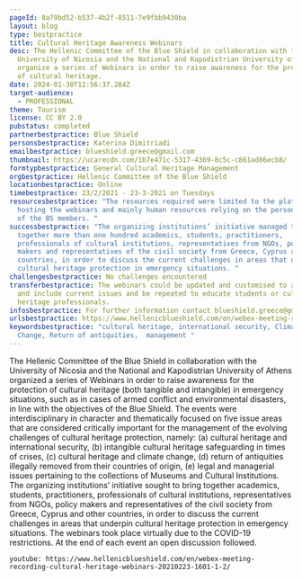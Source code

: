 ```yaml
---
pageId: 8a79bd52-b537-4b2f-8511-7e9fbb9430ba
layout: blog
type: bestpractice
title: Cultural Heritage Awareness Webinars
desc: The Hellenic Committee of the Blue Shield in collaboration with the
  University of Nicosia and the National and Kapodistrian University of Athens
  organize a series of Webinars in order to raise awareness for the protection
  of cultural heritage.
date: 2024-01-30T12:56:37.284Z
target-audience:
  - PROFESSIONAL
theme: Tourism
license: CC BY 2.0
pubstatus: completed
partnerbestpractice: Blue Shield
personsbestpractice: Katerina Dimitriadi
emailbestpractice: blueshield.greece@gmail.com
thumbnail: https://ucarecdn.com/1b7e471c-5317-4369-8c5c-c861ad86ecb8/
formtypbestpractice: General Cultural Heritage Management
orgbestpractice: Hellenic Committee of the Blue Shield
locationbestpractice: Online
timebestpractice: 23/2/2021 - 23-3-2021 on Tuesdays
resourcesbestpractice: "The resources required were limited to the platform
  hosting the webinars and mainly human resources relying on the personal effort
  of the BS members. "
successbestpractice: "The organizing institutions’ initiative managed to bring
  together more than one hundred academics, students, practitioners,
  professionals of cultural institutions, representatives from NGOs, policy
  makers and representatives of the civil society from Greece, Cyprus and other
  countries, in order to discuss the current challenges in areas that underpin
  cultural heritage protection in emergency situations. "
challengesbestpractice: No challenges encountered
transferbestpractice: The webinars could be updated and customised to address
  and include current issues and be repeated to educate students or cultural
  heritage professionals.
infosbestpractice: For further information contact blueshield.greece@gmail.com
urlsbestpractice: https://www.hellenicblueshield.com/en/webex-meeting-recording-cultural-heritage-webinars-20210223-1601-1-2/
keywordsbestpractice: "cultural heritage, international security, Climate
  Change, Return of antiquities,  management "
---
```

The Hellenic Committee of the Blue Shield in collaboration with the University of Nicosia and the National and Kapodistrian University of Athens organized a series of Webinars in order to raise awareness for the protection of cultural heritage (both tangible and intangible) in emergency situations, such as in cases of armed conflict and environmental disasters, in line with the objectives of the Blue Shield.
The events were interdisciplinary in character and thematically focused on five issue areas that are considered critically important for the management of the evolving challenges of cultural heritage protection, namely:
(a) cultural heritage and international security,
(b) intangible cultural heritage safeguarding in times of crises,
(c) cultural heritage and climate change,
(d) return of antiquities illegally removed from their countries of origin,
(e) legal and managerial issues pertaining to the collections of Museums and Cultural Institutions.
The organizing institutions’ initiative sought to bring together academics, students, practitioners, professionals of cultural institutions, representatives from NGOs, policy makers and representatives of the civil society from Greece, Cyprus and other countries, in order to discuss the current challenges in areas that underpin cultural heritage protection in emergency situations. The webinars took place virtually due to the COVID-19 restrictions. At the end of each event an open discussion followed. 

`youtube: https://www.hellenicblueshield.com/en/webex-meeting-recording-cultural-heritage-webinars-20210223-1601-1-2/`